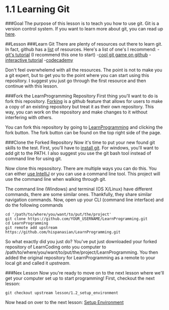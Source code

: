 # 1.1 Learning Git
###Goal
The purpose of this lesson is to teach you how to use git. Git is a version control system. If you want to learn more about git, you can read up [here](https://git-scm.com/book/en/v2/Getting-Started-About-Version-Control).

##Lesson
###Learn Git
There are plenty of resources out there to learn git. In fact, github has a [list](https://help.github.com/articles/good-resources-for-learning-git-and-github/) of resources. Here's a list of one's I recommend:
-[git's tutorial](https://try.github.io/levels/1/challenges/1) (I recommend this one to start)
-[cool git game on github](https://github.com/git-game/git-game)
-[interactive tutorial](http://pcottle.github.io/learnGitBranching/)
-[codecademy](https://www.codecademy.com/learn/learn-git)

Don't feel overwhelemd with all the resources. The point is not to make you a git expert, but to get you to the point where you can start using this repository. I suggest you just go through the first resource and then continue with this lesson.

###Fork the LearnProgramming Repository
First thing you'll want to do is fork this repository. [Forking](https://help.github.com/articles/fork-a-repo/) is a github feature that allows for users to make a copy of an existing repository but treat it as their own repository. This way, you can work on the repository and make changes to it without interfering with others.

You can fork this repository by going to [LearnProgramming](https://github.com/hispanasian/LearnProgramming) and clicking the fork button. The fork button can be found on the top right side of the page.

###Clone the Forked Repository
Now it's time to put your new found git skills to the test. First, you'll have to [install git](https://git-scm.com/book/en/v2/Getting-Started-Installing-Git). For windows, you'll want to add git to the PATH. I also suggest you use the git bash tool instead of command line for using git.

Now clone this repsository. There are multiple ways you can do this. You can either [use IntelliJ](https://www.jetbrains.com/help/idea/2016.1/cloning-a-repository-from-github.html?origin=old_help) or you can use a command line tool. This project will use the command line when walking through git.

The command line (Windows) and terminal (OS X/Linux) have different commands, there are some similar ones. Thankfully, they share similar navigation commands. Now, open up your CLI (command line interface) and do the following commands
```
cd '/path/to/where/you/want/to/put/the/project'
git clone https://github.com/YOUR_USERNAME/LearnProgramming.git
cd LearnProgramming
git remote add upstream https://github.com/hispanasian/LearnProgramming.git
```
So what exactly did you just do? You've put just downloaded your forked repository of LearnCoding onto you computer to /path/to/where/you/want/to/put/the/project/LearnProgramming. You then added the original repository for LearnProgramming as a remote to your local git and called it *upstream*. 

###Nex Lesson
Now you're ready to move on to the next lesson where we'll get your computer set up to start programming! First, checkout the next lesson:
```
git checkout upstream lesson/1.2_setup_environment
```
Now head on over to the next lesson: [Setup Environment](https://github.com/hispanasian/LearnProgramming/tree/lesson/1.2_setup_environment)
